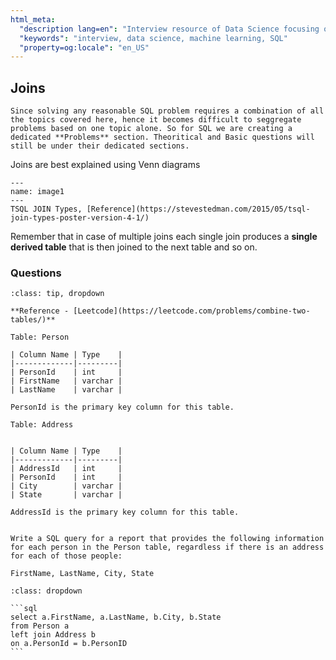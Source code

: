 ```yaml
---
html_meta:
  "description lang=en": "Interview resource of Data Science focusing on SQL, specifically JOINS."
  "keywords": "interview, data science, machine learning, SQL"
  "property=og:locale": "en_US"
---
```


## Joins

```{note}
Since solving any reasonable SQL problem requires a combination of all the topics covered here, hence it becomes difficult to seggregate problems based on one topic alone. So for SQL we are creating a dedicated **Problems** section. Theoritical and Basic questions will still be under their dedicated sections.
```

Joins are best explained using Venn diagrams

```{figure} images/image1.png
---
name: image1
---
TSQL JOIN Types, [Reference](https://stevestedman.com/2015/05/tsql-join-types-poster-version-4-1/)
```

Remember that in case of multiple joins each single join produces a **single derived table** that is then joined to the next table and so on.


### Questions

```{admonition} Problem: [Leetcode] Join 2 tables
:class: tip, dropdown

**Reference - [Leetcode](https://leetcode.com/problems/combine-two-tables/)**

Table: Person

| Column Name | Type    |
|-------------|---------|
| PersonId    | int     |
| FirstName   | varchar |
| LastName    | varchar |

PersonId is the primary key column for this table.

Table: Address


| Column Name | Type    |
|-------------|---------|
| AddressId   | int     |
| PersonId    | int     |
| City        | varchar |
| State       | varchar |

AddressId is the primary key column for this table.
 

Write a SQL query for a report that provides the following information for each person in the Person table, regardless if there is an address for each of those people:

FirstName, LastName, City, State

```

````{admonition} Solution:
:class: dropdown

```sql
select a.FirstName, a.LastName, b.City, b.State
from Person a
left join Address b
on a.PersonId = b.PersonID
```
````